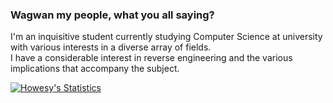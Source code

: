 ### Wagwan my people, what you all saying?

I'm an inquisitive student currently studying Computer Science at university with various interests in a diverse array of fields.<br>
I have a considerable interest in reverse engineering and the various implications that accompany the subject.

[![Howesy's Statistics](https://github-readme-stats.vercel.app/api?username=Howesy&theme=radical)](https://github.com/anuraghazra/github-readme-stats)
<!--
[![Top Languagess](https://github-readme-stats.vercel.app/api/top-langs/?username=Howesy)](https://github.com/anuraghazra/github-readme-stats)
-->
